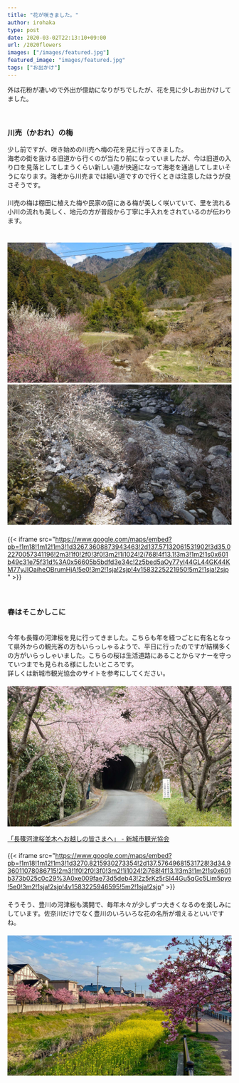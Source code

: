 ```yaml
---
title: "花が咲きました。"
author: irohaka
type: post
date: 2020-03-02T22:13:10+09:00
url: /2020flowers
images: ["/images/featured.jpg"]
featured_image: "images/featured.jpg"
tags: ["お出かけ"]
---
```


外は花粉が凄いので外出が億劫になりがちでしたが、花を見に少しお出かけしてました。
<!--more-->
<br>

### 川売（かおれ）の梅

少し前ですが、咲き始めの川売へ梅の花を見に行ってきました。  
海老の街を抜ける旧道から行くのが当たり前になっていましたが、今は旧道の入り口を見落としてしまうくらい新しい道が快適になって海老を通過してしまいそうになります。海老から川売までは細い道ですので行くときは注意したほうが良さそうです。  
　  
川売の梅は棚田に植えた梅や民家の庭にある梅が美しく咲いていて、里を流れる小川の流れも美しく、地元の方が普段から丁寧に手入れをされているのが伝わります。  
　　  
　  
![川売梅の里](images/2020-0303-01.jpg)
　　  
![白い梅の花](images/2020-0303-02.jpg)
　   
　    
{{< iframe src="https://www.google.com/maps/embed?pb=!1m18!1m12!1m3!1d3267.3608873943463!2d137.57132061531902!3d35.02270057341196!2m3!1f0!2f0!3f0!3m2!1i1024!2i768!4f13.1!3m3!1m2!1s0x601b49c31e75f31d%3A0x56605b5bdfd3e34c!2z5bed5aOy77yI44GL44GK44KM77yJIOaiheOBrumHjA!5e0!3m2!1sja!2sjp!4v1583225221950!5m2!1sja!2sjp" >}}


　  
### 春はそこかしこに
　　  
今年も長篠の河津桜を見に行ってきました。こちらも年を経つごとに有名となって県外からの観光客の方もいらっしゃるようで、平日に行ったのですが結構多くの方がいらっしゃいました。こちらの桜は生活道路にあることからマナーを守っていつまでも見られる様にしたいところです。  
詳しくは新城市観光協会のサイトを参考にしてください。  
　   
![長篠河津桜](images/2020-0303-03.jpg)

[「長篠河津桜並木へお越しの皆さまへ」 - 新城市観光協会](https://shinshirokankou.com/event/nagashinokawazu.html)
　　   
　　  
{{< iframe src="https://www.google.com/maps/embed?pb=!1m18!1m12!1m3!1d3270.8215930273354!2d137.57649681531728!3d34.936011078086715!2m3!1f0!2f0!3f0!3m2!1i1024!2i768!4f13.1!3m3!1m2!1s0x601b373b025c0c29%3A0xe009fae73d5deb43!2z5rKz5rSl44Gu5qGc5Lim5pyo!5e0!3m2!1sja!2sjp!4v1583225946595!5m2!1sja!2sjp" >}}
　
　  
　　  
そうそう、豊川の河津桜も満開で、毎年木々が少しずつ大きくなるのを楽しみにしています。佐奈川だけでなく豊川のいろいろな花の名所が増えるといいですね。  
　　    
![西瀬古川の河津桜](images/2020-0303-04.jpg)